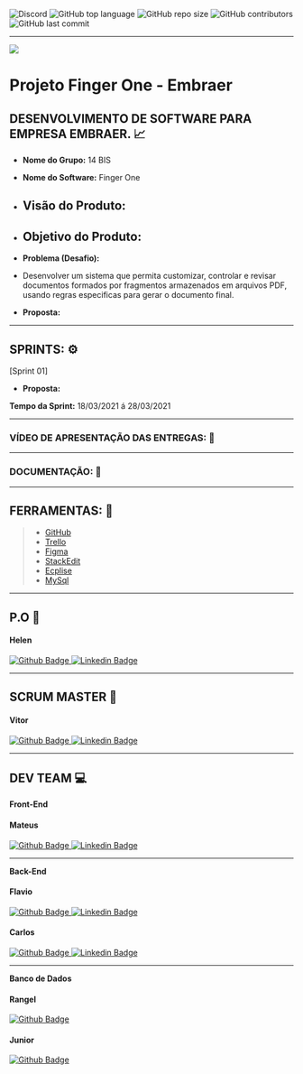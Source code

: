 ![Discord](https://img.shields.io/discord/816848656749297674?style=for-the-badge) ![GitHub top language](https://img.shields.io/github/languages/top/mateuscamargo/14bis?style=for-the-badge)   ![GitHub repo size](https://img.shields.io/github/repo-size/mateuscamargo/14bis?style=for-the-badge)  ![GitHub contributors](https://img.shields.io/github/contributors/mateuscamargo/14bis?style=for-the-badge) ![GitHub last commit](https://img.shields.io/github/last-commit/mateuscamargo/14bis?style=for-the-badge)  
 
 


---
![](https://github.com/mateuscamargo/14bis/blob/main/Logo/Logo.png) 

# Projeto Finger One - Embraer 

## DESENVOLVIMENTO DE SOFTWARE PARA EMPRESA EMBRAER. :chart_with_upwards_trend:

- **Nome do Grupo:** 14 BIS
- **Nome do Software:**  Finger One
- **Visão do Produto:** 
   -   
  
 - **Objetivo do Produto:** 
   -
  
- **Problema (Desafio):** 

- Desenvolver um sistema que permita customizar, controlar e revisar documentos formados por fragmentos armazenados em arquivos PDF, usando regras especificas para gerar o documento final.

- **Proposta:**


---

## SPRINTS: :gear:

[Sprint 01]


- **Proposta:**


**Tempo da Sprint:** 18/03/2021 á 28/03/2021

---

### VÍDEO DE APRESENTAÇÃO DAS ENTREGAS: :movie_camera:



---
### DOCUMENTAÇÃO: :book: 

---
## FERRAMENTAS: :wrench:
> - [GitHub](https://github.com/assenvitor/ProjetoTecSUS)
> - [Trello](https://trello.com)
> - [Figma](https://www.figma.com/)
> - [StackEdit]( https://stackedit.io/)
> - [Ecplise](https://www.eclipse.org/downloads/)
> - [MySql](https://www.mysql.com/)

---
## P.O :dart:

#### Helen 

[
![Github Badge](http://img.shields.io/badge/GitHub-100000?style=for-the-badge&logo=github&logoColor=white&link=https://github.com/HelenAlevato)
](https://github.com/HelenAlevato)
[![Linkedin Badge](https://img.shields.io/badge/LinkedIn-0077B5?style=for-the-badge&logo=linkedin&logoColor=white=https://www.linkedin.com/in/helen-alevato/)](https://www.linkedin.com/in/helen-alevato/)

 ---
## SCRUM MASTER :robot:

#### Vitor

[
![Github Badge](http://img.shields.io/badge/GitHub-100000?style=for-the-badge&logo=github&logoColor=white&link=https://github.com/assenvitor)
](https://github.com/assenvitor)
[![Linkedin Badge](https://img.shields.io/badge/LinkedIn-0077B5?style=for-the-badge&logo=linkedin&logoColor=white=https://www.linkedin.com/in/vitorassen/)](https://www.linkedin.com/in/vitorassen/)

---
## DEV TEAM :computer: 
**Front-End**
#### Mateus

[
![Github Badge](http://img.shields.io/badge/GitHub-100000?style=for-the-badge&logo=github&logoColor=white&link=https://github.com/mateuscamargo)
](https://github.com/mateuscamargo)
[![Linkedin Badge](https://img.shields.io/badge/LinkedIn-0077B5?style=for-the-badge&logo=linkedin&logoColor=white=https://www.linkedin.com/in/mateuscamargolima/)](https://www.linkedin.com/in/mateuscamargolima/)

---
**Back-End**
#### Flavio
[
![Github Badge](http://img.shields.io/badge/GitHub-100000?style=for-the-badge&logo=github&logoColor=white&link=https://github.com/flavioalepereira)
](https://github.com/flavioalepereira)
[![Linkedin Badge](https://img.shields.io/badge/LinkedIn-0077B5?style=for-the-badge&logo=linkedin&logoColor=white=https://www.linkedin.com/in/flavioapereira/)](https://www.linkedin.com/in/flavioapereira/)

#### Carlos

[
![Github Badge](http://img.shields.io/badge/GitHub-100000?style=for-the-badge&logo=github&logoColor=white&link=https://github.com/chdsLopes)
](https://github.com/chdsLopes)
[![Linkedin Badge](https://img.shields.io/badge/LinkedIn-0077B5?style=for-the-badge&logo=linkedin&logoColor=white=https://www.linkedin.com/in/carlos-henrique-54754a99/)](https://www.linkedin.com/in/carlos-henrique-54754a99/)

---
**Banco de Dados**
#### Rangel
[
![Github Badge](http://img.shields.io/badge/GitHub-100000?style=for-the-badge&logo=github&logoColor=white&link=https://github.com/rangelandrade)
](https://github.com/rangelandrade)

#### Junior
[
![Github Badge](http://img.shields.io/badge/GitHub-100000?style=for-the-badge&logo=github&logoColor=white&link=https://github.com/joseforneiro)
](https://github.com/joseforneiro)









<!--stackedit_data:
eyJoaXN0b3J5IjpbLTMxODk0MTAyMSwtMjIxMTkxNjgyLDE5Mj
YzMDA2NTUsLTE2NjY5ODcxMjksLTEyNDA0MTgwMTYsLTE0MDk2
MDYyNjEsLTEwMzYxMzcwNDMsLTEwNTA5MDM0MzIsMTkyODYyNT
EzMSwxNDI3MjMxNDM1LDExNzEyNzg0NDgsNTgxNDExMDE3LC0x
MjAzMDE1MTI5LC0xNDk1Nzk1NjY1LDMxNzMzMDgyOCwxMzcxMT
c3NDUyLDk5Njg5NTMzNCw5OTY4OTUzMzQsLTc2MTM2MTQ0MSwt
MTY4MTkxNjcxNV19
-->